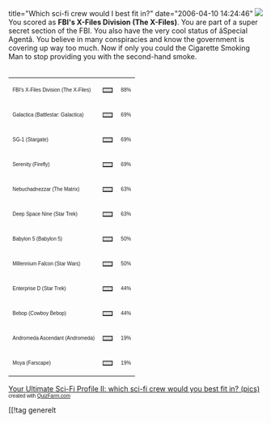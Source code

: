 title="Which sci-fi crew would I best fit in?"
date="2006-04-10 14:24:46"
<img src="http://images.quizfarm.com/1133420977FBIsX-FilesDivision.jpg" />
You scored as <b>FBI's X-Files Division (The X-Files)</b>. You are part of a super secret section of the FBI.  You also have the very cool status of âSpecial Agentâ.  You believe in many conspiracies and know the government is covering up way too much.  Now if only you could the Cigarette Smoking Man to stop providing you with the second-hand smoke.<br  /><br  />

<table border='0' width='300' cellspacing='0' cellpadding='0'><tr><td><p><font face='Arial' size='1'>FBI&#039;s X-Files Division (The X-Files)</font></p></td><td><table border='1' cellpadding='0' cellspacing='0' width='88' bgcolor='#dddddd'><tr><td></td></tr></table></td><td><font face='Arial' size='1'>88%</font></td></tr><tr><td><p><font face='Arial' size='1'>Galactica (Battlestar: Galactica)</font></p></td><td><table border='1' cellpadding='0' cellspacing='0' width='69' bgcolor='#dddddd'><tr><td></td></tr></table></td><td><font face='Arial' size='1'>69%</font></td></tr><tr><td><p><font face='Arial' size='1'>SG-1 (Stargate)</font></p></td><td><table border='1' cellpadding='0' cellspacing='0' width='69' bgcolor='#dddddd'><tr><td></td></tr></table></td><td><font face='Arial' size='1'>69%</font></td></tr><tr><td><p><font face='Arial' size='1'>Serenity (Firefly)</font></p></td><td><table border='1' cellpadding='0' cellspacing='0' width='69' bgcolor='#dddddd'><tr><td></td></tr></table></td><td><font face='Arial' size='1'>69%</font></td></tr><tr><td><p><font face='Arial' size='1'>Nebuchadnezzar (The Matrix)</font></p></td><td><table border='1' cellpadding='0' cellspacing='0' width='63' bgcolor='#dddddd'><tr><td></td></tr></table></td><td><font face='Arial' size='1'>63%</font></td></tr><tr><td><p><font face='Arial' size='1'>Deep Space Nine (Star Trek)</font></p></td><td><table border='1' cellpadding='0' cellspacing='0' width='63' bgcolor='#dddddd'><tr><td></td></tr></table></td><td><font face='Arial' size='1'>63%</font></td></tr><tr><td><p><font face='Arial' size='1'>Babylon 5 (Babylon 5)</font></p></td><td><table border='1' cellpadding='0' cellspacing='0' width='50' bgcolor='#dddddd'><tr><td></td></tr></table></td><td><font face='Arial' size='1'>50%</font></td></tr><tr><td><p><font face='Arial' size='1'>Millennium Falcon (Star Wars)</font></p></td><td><table border='1' cellpadding='0' cellspacing='0' width='50' bgcolor='#dddddd'><tr><td></td></tr></table></td><td><font face='Arial' size='1'>50%</font></td></tr><tr><td><p><font face='Arial' size='1'>Enterprise D (Star Trek)</font></p></td><td><table border='1' cellpadding='0' cellspacing='0' width='44' bgcolor='#dddddd'><tr><td></td></tr></table></td><td><font face='Arial' size='1'>44%</font></td></tr><tr><td><p><font face='Arial' size='1'>Bebop (Cowboy Bebop)</font></p></td><td><table border='1' cellpadding='0' cellspacing='0' width='44' bgcolor='#dddddd'><tr><td></td></tr></table></td><td><font face='Arial' size='1'>44%</font></td></tr><tr><td><p><font face='Arial' size='1'>Andromeda Ascendant (Andromeda)</font></p></td><td><table border='1' cellpadding='0' cellspacing='0' width='19' bgcolor='#dddddd'><tr><td></td></tr></table></td><td><font face='Arial' size='1'>19%</font></td></tr><tr><td><p><font face='Arial' size='1'>Moya (Farscape)</font></p></td><td><table border='1' cellpadding='0' cellspacing='0' width='19' bgcolor='#dddddd'><tr><td></td></tr></table></td><td><font face='Arial' size='1'>19%</font></td></tr></table>

<a href='http://quizfarm.com/test.php?q_id=111863'>Your Ultimate Sci-Fi Profile II: which sci-fi crew would you best fit in? (pics)</a><br  /><font face='Arial' size='1'>created with <a href='http://quizfarm.com'>QuizFarm.com</a></font>

[[!tag  generelt
